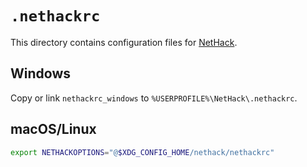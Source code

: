 # `.nethackrc`

This directory contains configuration files for [NetHack].

[NetHack]: https://nethack.org

## Windows

Copy or link `nethackrc_windows` to `%USERPROFILE%\NetHack\.nethackrc`.

## macOS/Linux

```bash
export NETHACKOPTIONS="@$XDG_CONFIG_HOME/nethack/nethackrc"
```
